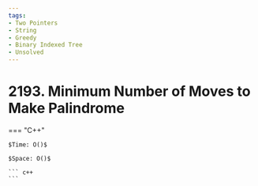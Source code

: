 ```yaml
---
tags:
- Two Pointers
- String
- Greedy
- Binary Indexed Tree
- Unsolved
---
```



# 2193. Minimum Number of Moves to Make Palindrome

=== "C++"

    $Time: O()$

    $Space: O()$

    ``` c++
    ```